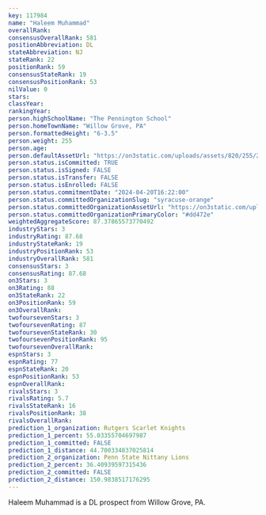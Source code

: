 ```yaml
---
key: 117984
name: "Haleem Muhammad"
overallRank: 
consensusOverallRank: 581
positionAbbreviation: DL
stateAbbreviation: NJ
stateRank: 22
positionRank: 59
consensusStateRank: 19
consensusPositionRank: 53
nilValue: 0
stars: 
classYear: 
rankingYear: 
person.highSchoolName: "The Pennington School"
person.homeTownName: "Willow Grove, PA"
person.formattedHeight: "6-3.5"
person.weight: 255
person.age: 
person.defaultAssetUrl: "https://on3static.com/uploads/assets/820/255/255820.png"
person.status.isCommitted: TRUE
person.status.isSigned: FALSE
person.status.isTransfer: FALSE
person.status.isEnrolled: FALSE
person.status.commitmentDate: "2024-04-20T16:22:00"
person.status.committedOrganizationSlug: "syracuse-orange"
person.status.committedOrganizationAssetUrl: "https://on3static.com/uploads/assets/260/150/150260.svg"
person.status.committedOrganizationPrimaryColor: "#dd472e"
weightedAggregateScore: 87.37865573770492
industryStars: 3
industryRating: 87.68
industryStateRank: 19
industryPositionRank: 53
industryOverallRank: 581
consensusStars: 3
consensusRating: 87.68
on3Stars: 3
on3Rating: 88
on3StateRank: 22
on3PositionRank: 59
on3OverallRank: 
twofoursevenStars: 3
twofoursevenRating: 87
twofoursevenStateRank: 30
twofoursevenPositionRank: 95
twofoursevenOverallRank: 
espnStars: 3
espnRating: 77
espnStateRank: 20
espnPositionRank: 53
espnOverallRank: 
rivalsStars: 3
rivalsRating: 5.7
rivalsStateRank: 16
rivalsPositionRank: 38
rivalsOverallRank: 
prediction_1_organization: Rutgers Scarlet Knights
prediction_1_percent: 55.03355704697987
prediction_1_committed: FALSE
prediction_1_distance: 44.700334837025814
prediction_2_organization: Penn State Nittany Lions
prediction_2_percent: 36.40939597315436
prediction_2_committed: FALSE
prediction_2_distance: 150.9838517176295
---
```

Haleem Muhammad is a DL prospect from Willow Grove, PA.